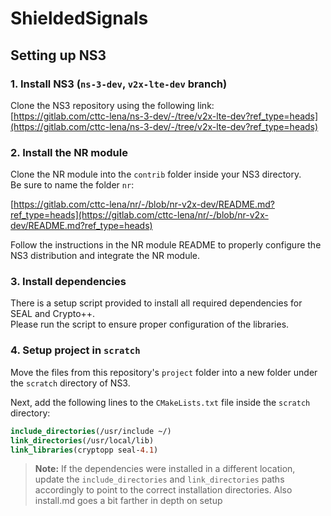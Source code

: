 # ShieldedSignals

## Setting up NS3

### 1. Install NS3 (`ns-3-dev`, `v2x-lte-dev` branch)

Clone the NS3 repository using the following link:  
[https://gitlab.com/cttc-lena/ns-3-dev/-/tree/v2x-lte-dev?ref_type=heads](https://gitlab.com/cttc-lena/ns-3-dev/-/tree/v2x-lte-dev?ref_type=heads)

### 2. Install the NR module

Clone the NR module into the `contrib` folder inside your NS3 directory.  
Be sure to name the folder `nr`:

[https://gitlab.com/cttc-lena/nr/-/blob/nr-v2x-dev/README.md?ref_type=heads](https://gitlab.com/cttc-lena/nr/-/blob/nr-v2x-dev/README.md?ref_type=heads)

Follow the instructions in the NR module README to properly configure the NS3 distribution and integrate the NR module.

### 3. Install dependencies

There is a setup script provided to install all required dependencies for SEAL and Crypto++.  
Please run the script to ensure proper configuration of the libraries.

### 4. Setup project in `scratch`

Move the files from this repository's `project` folder into a new folder under the `scratch` directory of NS3.

Next, add the following lines to the `CMakeLists.txt` file inside the `scratch` directory:

```cmake
include_directories(/usr/include ~/)
link_directories(/usr/local/lib)
link_libraries(cryptopp seal-4.1)
```

> **Note:** If the dependencies were installed in a different location, update the `include_directories` and `link_directories` paths accordingly to point to the correct installation directories. Also install.md goes a bit farther in depth on setup
